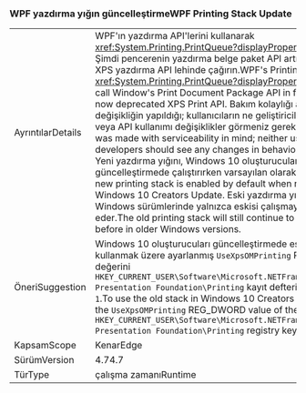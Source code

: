 ### <a name="wpf-printing-stack-update"></a><span data-ttu-id="7caa1-101">WPF yazdırma yığın güncelleştirme</span><span class="sxs-lookup"><span data-stu-id="7caa1-101">WPF Printing Stack Update</span></span>

|   |   |
|---|---|
|<span data-ttu-id="7caa1-102">Ayrıntılar</span><span class="sxs-lookup"><span data-stu-id="7caa1-102">Details</span></span>|<span data-ttu-id="7caa1-103">WPF'ın yazdırma API'lerini kullanarak <xref:System.Printing.PrintQueue?displayProperty=name> Şimdi pencerenin yazdırma belge paket API artık kullanım dışı XPS yazdırma API lehinde çağırın.</span><span class="sxs-lookup"><span data-stu-id="7caa1-103">WPF's Printing APIs using <xref:System.Printing.PrintQueue?displayProperty=name> now call Window's Print Document Package API in favor of the now deprecated XPS Print API.</span></span> <span data-ttu-id="7caa1-104">Bakım kolaylığı aklınızda ile değişikliğin yapıldığı; kullanıcıların ne geliştiriciler davranışı veya API kullanımı değişiklikler görmeniz gerekir.</span><span class="sxs-lookup"><span data-stu-id="7caa1-104">The change was made with serviceability in mind; neither users nor developers should see any changes in behavior or API usage.</span></span> <span data-ttu-id="7caa1-105">Yeni yazdırma yığını, Windows 10 oluşturucuları güncelleştirmede çalıştırırken varsayılan olarak etkindir.</span><span class="sxs-lookup"><span data-stu-id="7caa1-105">The new printing stack is enabled by default when running in Windows 10 Creators Update.</span></span> <span data-ttu-id="7caa1-106">Eski yazdırma yığını hala eski Windows sürümlerinde yalnızca eskisi çalışmaya devam eder.</span><span class="sxs-lookup"><span data-stu-id="7caa1-106">The old printing stack will still continue to work just as before in older Windows versions.</span></span>|
|<span data-ttu-id="7caa1-107">Öneri</span><span class="sxs-lookup"><span data-stu-id="7caa1-107">Suggestion</span></span>|<span data-ttu-id="7caa1-108">Windows 10 oluşturucuları güncelleştirmede eski yığını kullanmak üzere ayarlanmış <code>UseXpsOMPrinting</code> REG_DWORD değerini <code>HKEY_CURRENT_USER\Software\Microsoft\.NETFramework\Windows Presentation Foundation\Printing</code> kayıt defteri anahtarına <code>1</code>.</span><span class="sxs-lookup"><span data-stu-id="7caa1-108">To use the old stack in Windows 10 Creators Update, set the <code>UseXpsOMPrinting</code> REG_DWORD value of the <code>HKEY_CURRENT_USER\Software\Microsoft\.NETFramework\Windows Presentation Foundation\Printing</code> registry key to <code>1</code>.</span></span>|
|<span data-ttu-id="7caa1-109">Kapsam</span><span class="sxs-lookup"><span data-stu-id="7caa1-109">Scope</span></span>|<span data-ttu-id="7caa1-110">Kenar</span><span class="sxs-lookup"><span data-stu-id="7caa1-110">Edge</span></span>|
|<span data-ttu-id="7caa1-111">Sürüm</span><span class="sxs-lookup"><span data-stu-id="7caa1-111">Version</span></span>|<span data-ttu-id="7caa1-112">4.7</span><span class="sxs-lookup"><span data-stu-id="7caa1-112">4.7</span></span>|
|<span data-ttu-id="7caa1-113">Tür</span><span class="sxs-lookup"><span data-stu-id="7caa1-113">Type</span></span>|<span data-ttu-id="7caa1-114">çalışma zamanı</span><span class="sxs-lookup"><span data-stu-id="7caa1-114">Runtime</span></span>|

